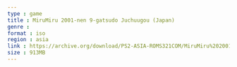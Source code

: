 ```yaml
---
type : game
title : MiruMiru 2001-nen 9-gatsudo Juchuugou (Japan)
genre : 
format : iso
region : asia
link : https://archive.org/download/PS2-ASIA-ROMS321COM/MiruMiru%202001-nen%209-gatsudo%20Juchuugou%20%28Japan%29.7z
size : 913MB
---
```


